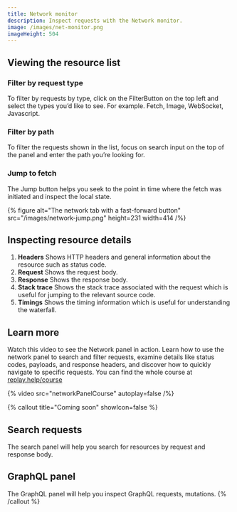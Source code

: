 ```yaml
---
title: Network monitor
description: Inspect requests with the Network monitor.
image: /images/net-monitor.png
imageHeight: 504
---
```


## Viewing the resource list

### Filter by request type

To filter by requests by type, click on the FilterButton on the top left and select the types you’d like to see. For example. Fetch, Image, WebSocket, Javascript.

### Filter by path

To filter the requests shown in the list, focus on search input on the top of the panel and enter the path you’re looking for.

### Jump to fetch

The Jump button helps you seek to the point in time where the fetch was initiated and inspect the local state.

{% figure
alt="The network tab with a fast-forward button"
src="/images/network-jump.png"
height=231
width=414
/%}

## Inspecting resource details

1.  **Headers** Shows HTTP headers and general information about the resource such as status code.
2.  **Request** Shows the request body.
3.  **Response** Shows the response body.
4.  **Stack trace** Shows the stack trace associated with the request which is useful for jumping to the relevant source code.
5.  **Timings** Shows the timing information which is useful for understanding the waterfall.

## Learn more

Watch this video to see the Network panel in action. Learn how to use the network panel to search and filter requests, examine details like status codes, payloads, and response headers, and discover how to quickly navigate to specific requests. You can find the whole course at [replay.help/course](https://replay.help/course)

{% video src="networkPanelCourse" autoplay=false /%}

{% callout title="Coming soon" showIcon=false %}

## Search requests

The search panel will help you search for resources by request and response body.

## GraphQL panel

The GraphQL panel will help you inspect GraphQL requests, mutations.
{% /callout %}
